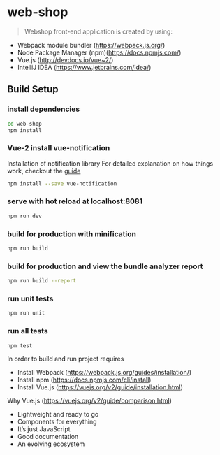# web-shop

> Webshop front-end application is created by using:
- Webpack module bundler (https://webpack.js.org/) 
- Node Package Manager (npm)(https://docs.npmjs.com/)
- Vue.js (http://devdocs.io/vue~2/)
- IntelliJ IDEA (https://www.jetbrains.com/idea/)
 

## Build Setup


### install dependencies
``` bash
cd web-shop
npm install
```

### Vue-2 install vue-notification
Installation of notification library
For detailed explanation on how things work, 
checkout the [guide](https://github.com/euvl/vue-notification/blob/master/README.md) 
``` bash
npm install --save vue-notification
```


### serve with hot reload at localhost:8081
``` bash
npm run dev
```

### build for production with minification
``` bash
npm run build
```

### build for production and view the bundle analyzer report
``` bash
npm run build --report
```

### run unit tests
``` bash
npm run unit
```

### run all tests
``` bash
npm test
```

In order to build and run project requires 
- Install Webpack (https://webpack.js.org/guides/installation/)  
- Install npm (https://docs.npmjs.com/cli/install)
- Install Vue.js (https://vuejs.org/v2/guide/installation.html)

Why Vue.js (https://vuejs.org/v2/guide/comparison.html)
- Lightweight and ready to go
- Components for everything
- It’s just JavaScript
- Good documentation 
- An evolving ecosystem

